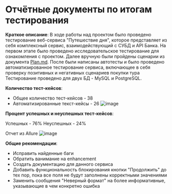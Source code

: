 # Отчётные документы по итогам тестирования

**Краткое описание**:
В ходе работы над проектом было проведено тестирование веб-сервиса "Путешествие дня", которое представляет из себя комплексный сервис, взаимодействующий с СУБД и API Банка. На первом этапе было проведено исследовательское тестирование для ознакомления с проектом. Далее вручную были пройдены сценарии из документа [Plan.md](https://github.com/APakaeva/qa-diplom/blob/main/docs/Plan.md). После были написаны автотесты и было проведено автоматизированное тестирование сервиса, включающее в себя проверку позитивных и негативных сценариев покупки тура
Тестирование проведено для двух БД - MySQL и PostgreSQL.

**Количество тест-кейсов**:
* Общее количество тест-кейсов - 38
* Автоматизированные текст-кейсы - 26
![image](https://user-images.githubusercontent.com/103844454/205441760-a7cc7df8-1d49-4a38-91e6-a27a6d20cdfb.png)

**Процент успешных и неуспешных тест-кейсов**:

Успешных - 76%
Неуспешных - 24%

Отчет из Allure ![image](https://user-images.githubusercontent.com/103844454/205442206-4f749b1e-f99f-4bc4-af7c-7cfc335607c1.png)


**Общие рекомендации**:
* Исправить найденные баги
* Обратить ванимание на enhancement
* Создать документацию для данного сервиса
* Добавить функциональность блокирования кнопки "Продолжить" до тех пор, пока все поля не будут заполнены корректными значениями
* Заменить сообщения "Неверный формат" на более информативные, указывающие в чем конкретно ошибка
